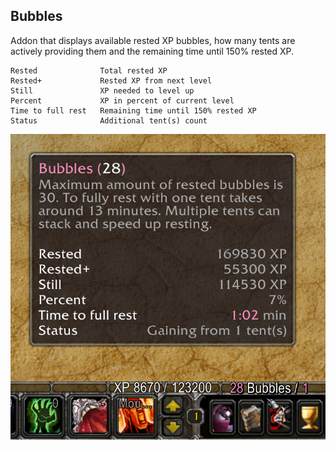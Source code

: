 ## Bubbles
Addon that displays available rested XP bubbles, how many tents are actively providing them and the remaining time until 150% rested XP.

```
Rested              Total rested XP
Rested+             Rested XP from next level
Still               XP needed to level up
Percent             XP in percent of current level
Time to full rest   Remaining time until 150% rested XP
Status              Additional tent(s) count
```

![alt text](ui.png "bubbles ui")
